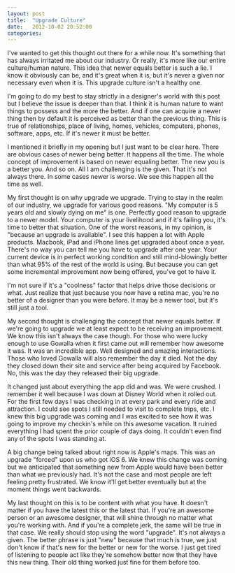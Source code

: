 ```yaml
---
layout: post
title:  "Upgrade Culture"
date:   2012-10-02 20:52:00
categories:
---
```


I've wanted to get this thought out there for a while now. It's something that has always irritated me about our industry. Or really, it's more like our entire culture/human nature. This idea that newer equals better is such a lie. I know it obviously can be, and it's great when it is, but it's never a given nor necessary even when it is. This upgrade culture isn't a healthy one.

I'm going to do my best to stay strictly in a designer's world with this post but I believe the issue is deeper than that. I think it is human nature to want things to possess and the more the better. And if one can acquire a newer thing then by default it is perceived as better than the previous thing. This is true of relationships, place of living, homes, vehicles, computers, phones, software, apps, etc. If it's newer it must be better.

I mentioned it briefly in my opening but I just want to be clear here. There are obvious cases of newer being better. It happens all the time. The whole concept of improvement is based on newer equaling better. The new you is a better you. And so on. All I am challenging is the given. That it's not always there. In some cases newer is worse. We see this happen all the time as well.

My first thought is on why upgrade we upgrade. Trying to stay in the realm of our industry, we upgrade for various good reasons. "My computer is 5 years old and slowly dying on me" is one. Perfectly good reason to upgrade to a newer model. Your computer is your livelihood and if it's failing you, it's time to better that situation. One of the worst reasons, in my opinion, is "because an upgrade is available". I see this happen a lot with Apple products. Macbook, iPad and iPhone lines get upgraded about once a year. There's no way you can tell me you have to upgrade after one year. Your current device is in perfect working condition and still mind-blowingly better than what 95% of the rest of the world is using. But because you can get some incremental improvement now being offered, you've got to have it.

I'm not sure if it's a "coolness" factor that helps drive those decisions or what. Just realize that just because you now have a retina mac, you're no better of a designer than you were before. It may be a newer tool, but it's still just a tool.

My second thought is challenging the concept that newer equals better. If we're going to upgrade we at least expect to be receiving an improvement. We know this isn't always the case though. For those who were lucky enough to use Gowalla when it first came out will remember how awesome it was. It was an incredible app. Well designed and amazing interactions. Those who loved Gowalla will also remember the day it died. Not the day they closed down their site and service after being acquired by Facebook. No, this was the day they released their big upgrade.

It changed just about everything the app did and was. We were crushed. I remember it well because I was down at Disney World when it rolled out. For the first few days I was checking in at every park and every ride and attraction. I could see spots I still needed to visit to complete trips, etc. I knew this big upgrade was coming and I was excited to see how it was going to improve my checkin's while on this awesome vacation. It ruined everything I had spent the prior couple of days doing. It couldn't even find any of the spots I was standing at.

A big change being talked about right now is Apple's maps. This was an upgrade "forced" upon us who got iOS 6. We knew this change was coming but we anticipated that something new from Apple would have been better than what we previously had. It's not the case and most people are left feeling pretty frustrated. We know it'll get better eventually but at the moment things went backwards.

My last thought on this is to be content with what you have. It doesn't matter if you have the latest this or the latest that. If you're an awesome person or an awesome designer, that will shine through no matter what you're working with. And if you're a complete jerk, the same will be true in that case. We really should stop using the word "upgrade". It's not always a given. The better phrase is just "new" because that much is true, we just don't know if that's new for the better or new for the worse. I just get tired of listening to people act like they're somehow better now that they have this new thing. Their old thing worked just fine for them before too.